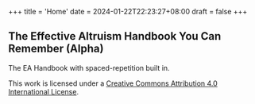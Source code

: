 +++
title = 'Home'
date = 2024-01-22T22:23:27+08:00
draft = false
+++

## The Effective Altruism Handbook You Can Remember (Alpha)

The EA Handbook with spaced-repetition built in.

This work is licensed under a [Creative Commons Attribution 4.0 International License](https://creativecommons.org/licenses/by/4.0/).
